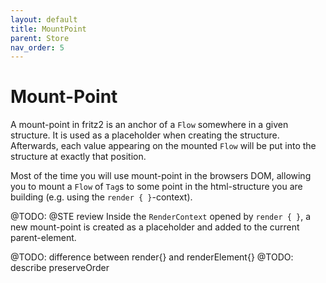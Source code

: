 ```yaml
---
layout: default
title: MountPoint
parent: Store
nav_order: 5
---
```

# Mount-Point

A mount-point in fritz2 is an anchor of a `Flow` somewhere in a given structure. It is used as a placeholder when creating the structure. 
Afterwards, each value appearing on the mounted `Flow` will be put into the structure at exactly that position. 

Most of the time you will use mount-point in the browsers DOM, allowing you to mount a `Flow` of `Tag`s to some point in the 
html-structure you are building (e.g. using the `render { }`-context).

@TODO: @STE review
Inside the `RenderContext` opened by `render { }`, a new mount-point is created as a placeholder and 
added to the current parent-element.

@TODO: difference between render{} and renderElement{}
@TODO: describe preserveOrder